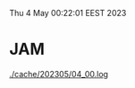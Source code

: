 Thu  4 May 00:22:01 EEST 2023
# JAM
<a href='./cache/202305/04_00.log'>./cache/202305/04_00.log</a>
